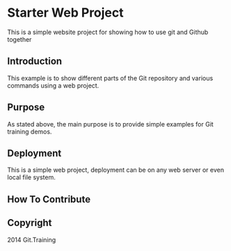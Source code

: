 # Starter Web Project

This is a simple website project for showing how to use git and Github together

## Introduction

This example is to show different parts of the Git repository and various commands using a web project.

## Purpose

As stated above, the main purpose is to
provide simple examples for Git training demos.

## Deployment

This is a simple web project, deployment can be on any web server or even local file system.

## How To Contribute

## Copyright

2014 Git.Training